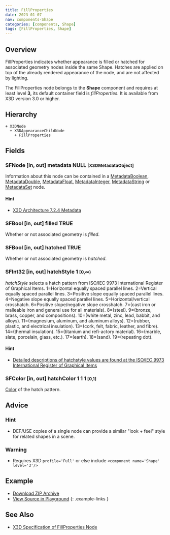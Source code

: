 ```yaml
---
title: FillProperties
date: 2023-01-07
nav: components-Shape
categories: [components, Shape]
tags: [FillProperties, Shape]
---
```

<style>
.post h3 {
  word-spacing: 0.2em;
}
</style>

## Overview

FillProperties indicates whether appearance is filled or hatched for associated geometry nodes inside the same Shape. Hatches are applied on top of the already rendered appearance of the node, and are not affected by lighting.

The FillProperties node belongs to the **Shape** component and requires at least level **3,** its default container field is *fillProperties.* It is available from X3D version 3.0 or higher.

## Hierarchy

```
+ X3DNode
  + X3DAppearanceChildNode
    + FillProperties
```

## Fields

### SFNode [in, out] **metadata** NULL <small>[X3DMetadataObject]</small>

Information about this node can be contained in a [MetadataBoolean](/x_ite/components/core/metadataboolean/), [MetadataDouble](/x_ite/components/core/metadatadouble/), [MetadataFloat](/x_ite/components/core/metadatafloat/), [MetadataInteger](/x_ite/components/core/metadatainteger/), [MetadataString](/x_ite/components/core/metadatastring/) or [MetadataSet](/x_ite/components/core/metadataset/) node.

#### Hint

- [X3D Architecture 7.2.4 Metadata](https://www.web3d.org/specifications/X3Dv4/ISO-IEC19775-1v4-IS/Part01/components/core.html#Metadata)

### SFBool [in, out] **filled** TRUE

Whether or not associated geometry is *filled*.

### SFBool [in, out] **hatched** TRUE

Whether or not associated geometry is *hatched*.

### SFInt32 [in, out] **hatchStyle** 1 <small>[0,∞)</small>

*hatchStyle* selects a hatch pattern from ISO/IEC 9973 International Register of Graphical Items. 1=Horizontal equally spaced parallel lines. 2=Vertical equally spaced parallel lines. 3=Positive slope equally spaced parallel lines. 4=Negative slope equally spaced parallel lines. 5=Horizontal/vertical crosshatch. 6=Positive slope/negative slope crosshatch. 7=(cast iron or malleable iron and general use for all materials). 8=(steel). 9=(bronze, brass, copper, and compositions). 10=(white metal, zinc, lead, babbit, and alloys). 11=(magnesium, aluminum, and aluminum alloys). 12=(rubber, plastic, and electrical insulation). 13=(cork, felt, fabric, leather, and fibre). 14=(thermal insulation). 15=(titanium and refi-actory material). 16=(marble, slate, porcelain, glass, etc.). 17=(earth). 18=(sand). 19=(repeating dot).

#### Hint

- [Detailed descriptions of hatchstyle values are found at the ISO/IEC 9973 International Register of Graphical Items](https://www.iso.org/jtc1/sc24/register) [](https://isotc.iso.org/livelink/livelink/fetch/-8916524/8916549/8916590/6208440/class_pages/hatchstyle.html)

### SFColor [in, out] **hatchColor** 1 1 1 <small>[0,1]</small>

[Color](/x_ite/components/rendering/color/) of the hatch pattern.

## Advice

### Hint

- DEF/USE copies of a single node can provide a similar "look + feel" style for related shapes in a scene.

### Warning

- Requires X3D `profile='Full'` or else include `<component name='Shape' level='3'/>`

## Example

<x3d-canvas class="xr-button-br" src="https://create3000.github.io/media/examples/Shape/FillProperties/FillProperties.x3d" update="auto" xrMovementControl="VIEWER_POSE"></x3d-canvas>

- [Download ZIP Archive](https://create3000.github.io/media/examples/Shape/FillProperties/FillProperties.zip)
- [View Source in Playground](/x_ite/playground/?url=https://create3000.github.io/media/examples/Shape/FillProperties/FillProperties.x3d)
{: .example-links }

## See Also

- [X3D Specification of FillProperties Node](https://www.web3d.org/documents/specifications/19775-1/V4.0/Part01/components/shape.html#FillProperties)
